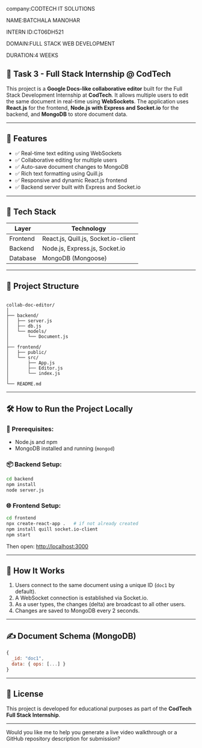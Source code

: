 company:CODTECH IT SOLUTIONS

NAME:BATCHALA MANOHAR

INTERN ID:CT06DH521

DOMAIN:FULL STACK WEB DEVELOPMENT

DURATION:4 WEEKS

## 📌 Task 3 - Full Stack Internship @ CodTech

This project is a **Google Docs-like collaborative editor** built for the Full Stack Development Internship at **CodTech**. It allows multiple users to edit the same document in real-time using **WebSockets**. The application uses **React.js** for the frontend, **Node.js with Express and Socket.io** for the backend, and **MongoDB** to store document data.

---

## 🚀 Features

- ✅ Real-time text editing using WebSockets
- ✅ Collaborative editing for multiple users
- ✅ Auto-save document changes to MongoDB
- ✅ Rich text formatting using Quill.js
- ✅ Responsive and dynamic React.js frontend
- ✅ Backend server built with Express and Socket.io

---

## 🔧 Tech Stack

| Layer        | Technology                     |
|--------------|--------------------------------|
| Frontend     | React.js, Quill.js, Socket.io-client |
| Backend      | Node.js, Express.js, Socket.io |
| Database     | MongoDB (Mongoose)             |

---

## 📁 Project Structure

```

collab-doc-editor/
│
├── backend/
│   ├── server.js
│   ├── db.js
│   └── models/
│       └── Document.js
│
├── frontend/
│   ├── public/
│   └── src/
│       ├── App.js
│       ├── Editor.js
│       └── index.js
│
└── README.md

````

---

## 🛠️ How to Run the Project Locally

### 📍 Prerequisites:
- Node.js and npm
- MongoDB installed and running (`mongod`)

### 📦 Backend Setup:

```bash
cd backend
npm install
node server.js
````

### 🌐 Frontend Setup:

```bash
cd frontend
npx create-react-app .   # if not already created
npm install quill socket.io-client
npm start
```

Then open: [http://localhost:3000](http://localhost:3000)

---

## 🧪 How It Works

1. Users connect to the same document using a unique ID (`doc1` by default).
2. A WebSocket connection is established via Socket.io.
3. As a user types, the changes (delta) are broadcast to all other users.
4. Changes are saved to MongoDB every 2 seconds.

---


## ✍️ Document Schema (MongoDB)

```js
{
  _id: "doc1",
  data: { ops: [...] }
}
```

---

## 📜 License

This project is developed for educational purposes as part of the **CodTech Full Stack Internship**.

---

Would you like me to help you generate a live video walkthrough or a GitHub repository description for submission?
```
